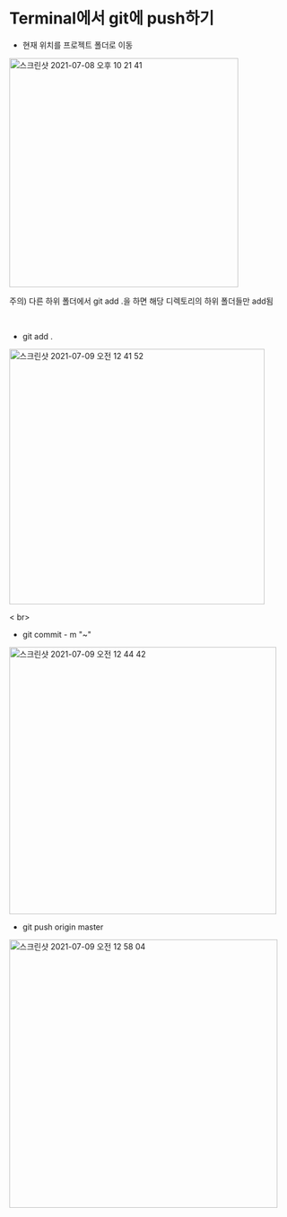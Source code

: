# Terminal에서 git에 push하기

- 현재 위치를 프로젝트 폴더로 이동



<img width="408" alt="스크린샷 2021-07-08 오후 10 21 41" src="https://user-images.githubusercontent.com/58066704/124929044-2564fe00-e03b-11eb-9cb8-7269b1c0c292.png">

주의) 다른 하위 폴더에서 git add .을 하면 해당 디렉토리의 하위 폴더들만 add됨

<br>

- git add .

<img width="455" alt="스크린샷 2021-07-09 오전 12 41 52" src="https://user-images.githubusercontent.com/58066704/124951787-a4affd00-e04e-11eb-8b18-64045842e63b.png">

< br>

- git commit - m "~"

<img width="476" alt="스크린샷 2021-07-09 오전 12 44 42" src="https://user-images.githubusercontent.com/58066704/124952193-f9537800-e04e-11eb-9423-606de33cae6e.png">

<br>

- git push origin master

<img width="478" alt="스크린샷 2021-07-09 오전 12 58 04" src="https://user-images.githubusercontent.com/58066704/124954189-cca06000-e050-11eb-965a-a64a9a6d9f3e.png">
